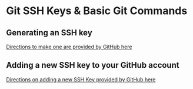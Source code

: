 # Git SSH Keys & Basic Git Commands

## Generating an SSH key

[Directions to make one are provided by GitHub here](https://help.github.com/articles/generating-a-new-ssh-key-and-adding-it-to-the-ssh-agent/)


## Adding a new SSH key to your GitHub account
[Directions on adding a new SSH Key provided by GitHub here](https://help.github.com/articles/adding-a-new-ssh-key-to-your-github-account/)
